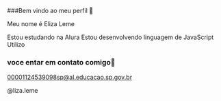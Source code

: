 ###Bem vindo ao meu perfil 💙

Meu nome é Eliza Leme

Estou estudando na Alura
Estou desenvolvendo linguagem de JavaScript
Utilizo

### voce entar em contato comigo📧

00001124539098sp@al.educacao.sp.gov.br

@liza.leme
